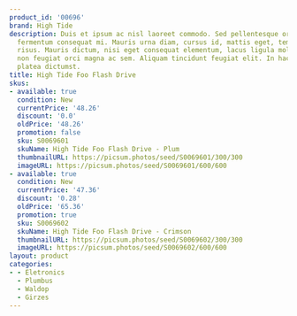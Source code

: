 ```yaml
---
product_id: '00696'
brand: High Tide
description: Duis et ipsum ac nisl laoreet commodo. Sed pellentesque orci. Maecenas
  fermentum consequat mi. Mauris urna diam, cursus id, mattis eget, tempus sit amet,
  risus. Mauris dictum, nisi eget consequat elementum, lacus ligula molestie metus,
  non feugiat orci magna ac sem. Aliquam tincidunt feugiat elit. In hac habitasse
  platea dictumst.
title: High Tide Foo Flash Drive
skus:
- available: true
  condition: New
  currentPrice: '48.26'
  discount: '0.0'
  oldPrice: '48.26'
  promotion: false
  sku: S0069601
  skuName: High Tide Foo Flash Drive - Plum
  thumbnailURL: https://picsum.photos/seed/S0069601/300/300
  imageURL: https://picsum.photos/seed/S0069601/600/600
- available: true
  condition: New
  currentPrice: '47.36'
  discount: '0.28'
  oldPrice: '65.36'
  promotion: true
  sku: S0069602
  skuName: High Tide Foo Flash Drive - Crimson
  thumbnailURL: https://picsum.photos/seed/S0069602/300/300
  imageURL: https://picsum.photos/seed/S0069602/600/600
layout: product
categories:
- - Eletronics
  - Plumbus
  - Waldop
  - Girzes
---
```

